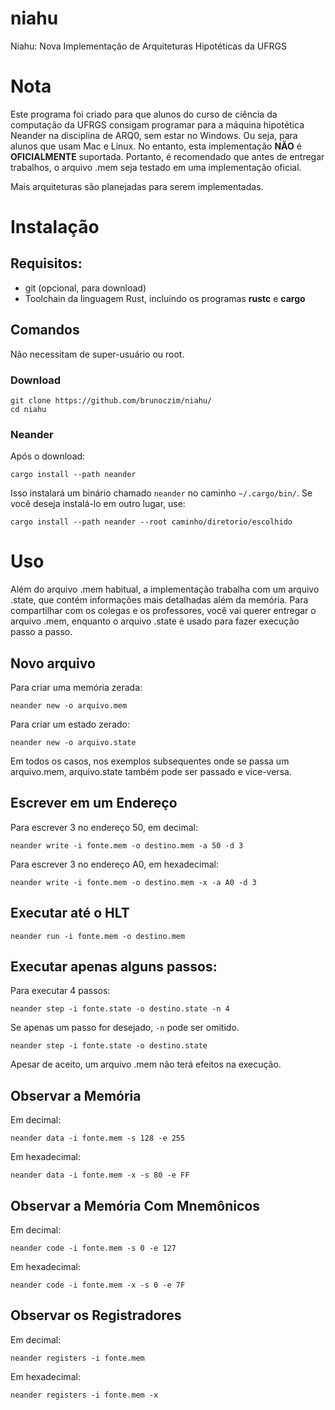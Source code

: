 # niahu
Niahu: Nova Implementação de Arquiteturas Hipotéticas da UFRGS

# Nota
Este programa foi criado para que alunos do curso de ciência da computação da UFRGS
consigam programar para a máquina hipotética Neander na disciplina de ARQ0, sem estar
no Windows. Ou seja, para alunos que usam Mac e Linux. No entanto, esta implementação
**NÃO** é **OFICIALMENTE** suportada. Portanto, é recomendado que antes de entregar
trabalhos, o arquivo .mem seja testado em uma implementação oficial.

Mais arquiteturas são planejadas para serem implementadas.

# Instalação

## Requisitos:
* git (opcional, para download)
* Toolchain da linguagem Rust, incluindo os programas **rustc** e **cargo**

## Comandos
Não necessitam de super-usuário ou root.

### Download
```shell
git clone https://github.com/brunoczim/niahu/
cd niahu
```

### Neander
Após o download:
```shell
cargo install --path neander
```
Isso instalará um binário chamado `neander` no caminho `~/.cargo/bin/`.
Se você deseja instalá-lo em outro lugar, use:
```shell
cargo install --path neander --root caminho/diretorio/escolhido
```

# Uso

Além do arquivo .mem habitual, a implementação trabalha com um arquivo .state, que
contém informações mais detalhadas além da memória. Para compartilhar com os colegas
e os professores, você vai querer entregar o arquivo .mem, enquanto o arquivo .state
é usado para fazer execução passo a passo.

## Novo arquivo
Para criar uma memória zerada:
```shell
neander new -o arquivo.mem
```

Para criar um estado zerado:
```shell
neander new -o arquivo.state
```

Em todos os casos, nos exemplos subsequentes onde se passa um arquivo.mem,
arquivo.state também pode ser passado e vice-versa.

## Escrever em um Endereço
Para escrever 3 no endereço 50, em decimal:
```shell
neander write -i fonte.mem -o destino.mem -a 50 -d 3
```

Para escrever 3 no endereço A0, em hexadecimal:
```shell
neander write -i fonte.mem -o destino.mem -x -a A0 -d 3
```

## Executar até o HLT
```shell
neander run -i fonte.mem -o destino.mem
```

## Executar apenas alguns passos:
Para executar 4 passos:
```shell
neander step -i fonte.state -o destino.state -n 4 
```

Se apenas um passo for desejado, `-n` pode ser omitido.

```shell
neander step -i fonte.state -o destino.state
```

Apesar de aceito, um arquivo .mem não terá efeitos na execução.

## Observar a Memória
Em decimal:
```shell
neander data -i fonte.mem -s 128 -e 255
```

Em hexadecimal:
```shell
neander data -i fonte.mem -x -s 80 -e FF
```

## Observar a Memória Com Mnemônicos
Em decimal:
```shell
neander code -i fonte.mem -s 0 -e 127
```

Em hexadecimal:
```shell
neander code -i fonte.mem -x -s 0 -e 7F
```

## Observar os Registradores
Em decimal:
```shell
neander registers -i fonte.mem
```

Em hexadecimal:
```shell
neander registers -i fonte.mem -x
```
